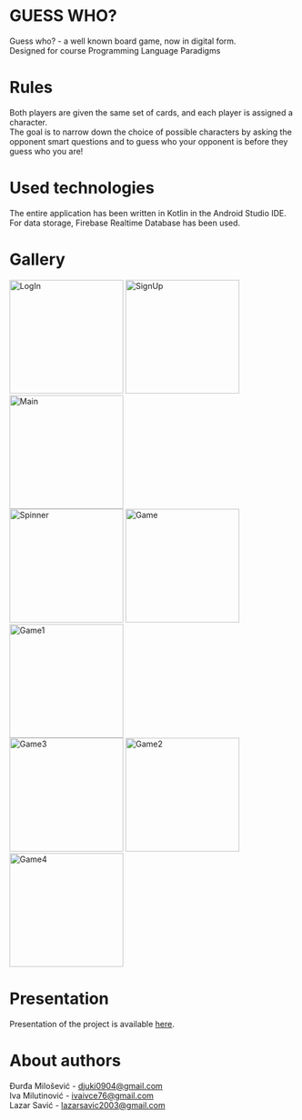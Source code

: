 # GUESS WHO?
Guess who? - a well known board game, now in digital form.\
Designed for course Programming Language Paradigms
# Rules
Both players are given the same set of cards, and each player is assigned a character.\
The goal is to narrow down the choice of possible characters by asking the opponent smart questions and to guess who your opponent is before they guess who you are!
# Used technologies
The entire application has been written in Kotlin in the Android Studio IDE.\
For data storage, Firebase Realtime Database has been used.
# Gallery
<img src="https://github.com/killica/GuessWho/assets/149554252/c1eac603-5392-4b56-ac54-63f4e4caf6d8" alt="LogIn" width="200"/>
<img src="https://github.com/killica/GuessWho/assets/149554252/dd0e79da-01ef-4ff7-bd80-5bb19d1695fd" alt="SignUp" width="200"/>
<img src="https://github.com/killica/GuessWho/assets/149554252/9a52a7fb-d8fe-43dc-94db-6b6fbab4eb0c" alt="Main" width="200"/><br>
<img src="https://github.com/killica/GuessWho/assets/149554252/ed32ffd6-942e-464b-89db-157ccdb59add" alt="Spinner" width="200"/>
<img src="https://github.com/killica/GuessWho/assets/149554252/85313533-91c7-4bad-b183-5d63f2d373f0" alt="Game" width="200"/>
<img src="https://github.com/killica/GuessWho/assets/149554252/793c0b97-22f7-4192-83ca-a0a1d4187dbb" alt="Game1" width="200"/><br>
<img src="https://github.com/killica/GuessWho/assets/149554252/79f25601-967b-4574-a779-580dac1c7320" alt="Game3" width="200"/>
<img src="https://github.com/killica/GuessWho/assets/149554252/7401984c-2feb-4941-9253-d94d307092ec" alt="Game2" width="200"/>
<img src="https://github.com/killica/GuessWho/assets/149554252/62513d24-8ccd-4669-a886-795176cae654" alt="Game4" width="200"/>

# Presentation
Presentation of the project is available [here](https://shorturl.at/ChHRy).
<!-- About authors -->

# About authors
Đurđa Milošević - djuki0904@gmail.com\
Iva Milutinović - ivaivce76@gmail.com\
Lazar Savić - lazarsavic2003@gmail.com

